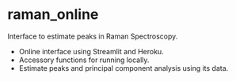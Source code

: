 # raman_online

Interface to estimate peaks in Raman Spectroscopy.

- Online interface using Streamlit and Heroku.
- Accessory functions for running locally.
- Estimate peaks and principal component analysis using its data.
